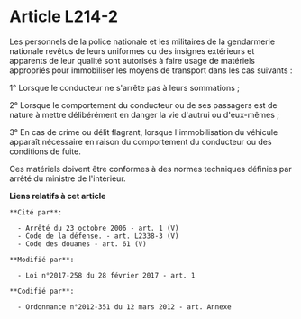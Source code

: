 # Article L214-2

Les personnels de la police nationale et les militaires de la gendarmerie nationale revêtus de leurs uniformes ou des
insignes extérieurs et apparents de leur qualité sont autorisés à faire usage de matériels appropriés pour immobiliser les
moyens de transport dans les cas suivants :

1° Lorsque le conducteur ne s'arrête pas à leurs sommations ;

2° Lorsque le comportement du conducteur ou de ses passagers est de nature à mettre délibérément en danger la vie d'autrui ou
d'eux-mêmes ;

3° En cas de crime ou délit flagrant, lorsque l'immobilisation du véhicule apparaît nécessaire en raison du comportement du
conducteur ou des conditions de fuite.

Ces matériels doivent être conformes à des normes techniques définies par arrêté du ministre de l'intérieur.

**Liens relatifs à cet article**

	**Cité par**:

	  - Arrêté du 23 octobre 2006 - art. 1 (V)
	  - Code de la défense. - art. L2338-3 (V)
	  - Code des douanes - art. 61 (V)

	**Modifié par**:

	  - Loi n°2017-258 du 28 février 2017 - art. 1

	**Codifié par**:

	  - Ordonnance n°2012-351 du 12 mars 2012 - art. Annexe
